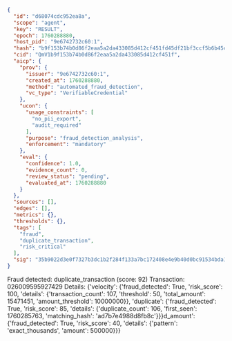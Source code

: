 ```json
{
  "id": "d68074cdc952ea8a",
  "scope": "agent",
  "key": "RESULT",
  "epoch": 1760288880,
  "host_pid": "9e6742732c60:1",
  "hash": "b9f153b74b0d86f2eaa5a2da433085d412cf451fd45df21bf3ccf5b6b45cca31",
  "cid": "QmV1b9f153b74b0d86f2eaa5a2da433085d412cf451f",
  "aicp": {
    "prov": {
      "issuer": "9e6742732c60:1",
      "created_at": 1760288880,
      "method": "automated_fraud_detection",
      "vc_type": "VerifiableCredential"
    },
    "ucon": {
      "usage_constraints": [
        "no_pii_export",
        "audit_required"
      ],
      "purpose": "fraud_detection_analysis",
      "enforcement": "mandatory"
    },
    "eval": {
      "confidence": 1.0,
      "evidence_count": 0,
      "review_status": "pending",
      "evaluated_at": 1760288880
    }
  },
  "sources": [],
  "edges": [],
  "metrics": {},
  "thresholds": {},
  "tags": [
    "fraud",
    "duplicate_transaction",
    "risk_critical"
  ],
  "sig": "35b9022d3e0f7327b3dc1b2f284f133a7bc172408e4e9b40d0bc91534bda17ec"
}
```

Fraud detected: duplicate_transaction (score: 92)
Transaction: 026009595927429
Details: {'velocity': {'fraud_detected': True, 'risk_score': 100, 'details': {'transaction_count': 107, 'threshold': 50, 'total_amount': 15471451, 'amount_threshold': 10000000}}, 'duplicate': {'fraud_detected': True, 'risk_score': 85, 'details': {'duplicate_count': 106, 'first_seen': 1760285763, 'matching_hash': 'ad7b7e4988d8fb8c'}}}d_amount': {'fraud_detected': True, 'risk_score': 40, 'details': {'pattern': 'exact_thousands', 'amount': 500000}}}